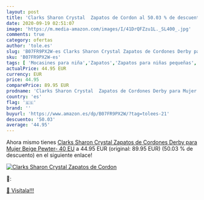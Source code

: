 ```yaml
---
layout: post
title: 'Clarks Sharon Crystal  Zapatos de Cordon al 50.03 % de descuento'
date: 2020-09-19 02:51:07
image: 'https://m.media-amazon.com/images/I/41DrQFZzu1L._SL400_.jpg'
comments: true
category: ofertas
author: 'tole.es'
slug: 'B07FR9PX2W-es Clarks Sharon Crystal Zapatos de Cordones Derby para Mujer...'
sku: 'B07FR9PX2W-es'
tags: [ 'Mocasines para niña','Zapatos','Zapatos para niñas pequeñas','Zapatos y complementos','zapatos', ]
actualPrice: 44.95 EUR
currency: EUR
price: 44.95
comparePrice: 89.95 EUR
prodname: 'Clarks Sharon Crystal  Zapatos de Cordones Derby para Mujer  Beige  Pewter-   40 EU'
country: 'es'
flag: '🇪🇸'
brand: ''
buyurl: 'https://www.amazon.es/dp/B07FR9PX2W/?tag=tolees-21'
descuento: '50.03'
average: '44.95'
---
```


Ahora mismo tienes [Clarks Sharon Crystal  Zapatos de Cordones Derby para Mujer  Beige  Pewter-   40 EU](https://www.amazon.es/dp/B07FR9PX2W/?tag=tolees-21) a 44.95 EUR (original: 89.95 EUR) (50.03 %  de descuento) en el siguiente enlace!

[![Clarks Sharon Crystal  Zapatos de Cordon](https://m.media-amazon.com/images/I/41DrQFZzu1L._SL400_.jpg)](https://www.amazon.es/dp/B07FR9PX2W/?tag=tolees-21)

🔎:


[🛒 Visítala!!!](https://www.amazon.es/dp/B07FR9PX2W/?tag=tolees-21)
